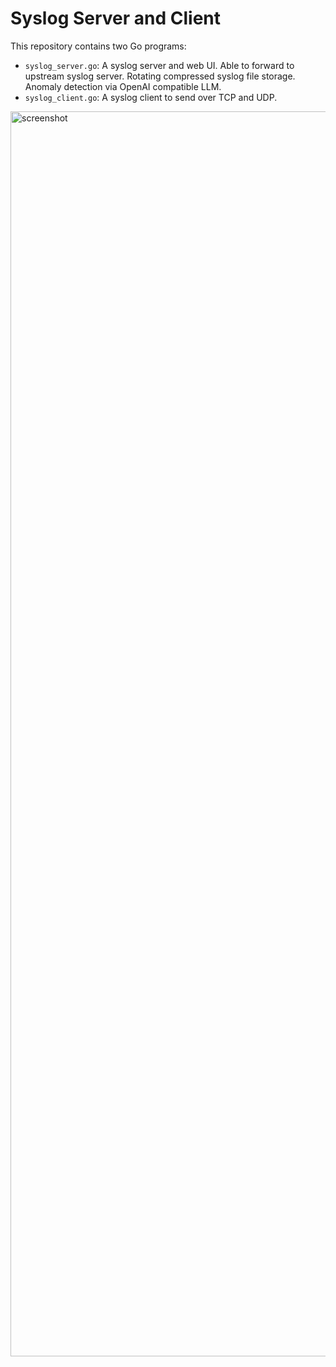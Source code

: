 # Syslog Server and Client

This repository contains two Go programs:

* `syslog_server.go`: A syslog server and web UI. Able to forward to upstream syslog server. Rotating compressed syslog file storage. Anomaly detection via OpenAI compatible LLM.
* `syslog_client.go`: A syslog client to send over TCP and UDP.

<img width="1992" alt="screenshot" src="https://github.com/user-attachments/assets/11611a69-2159-4561-9097-4268adb1d137">
